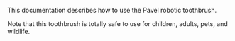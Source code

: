 This documentation describes how to use the Pavel
robotic toothbrush.

Note that this toothbrush is totally safe to use
for children, adults, pets, and wildlife.
